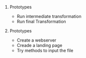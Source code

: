 1. Prototypes
    - Run intermediate transformation
    - Run final Transformation 

2. Prototypes
    - Create a webserver
    - Creade a landing page
    - Try methods to input the file
